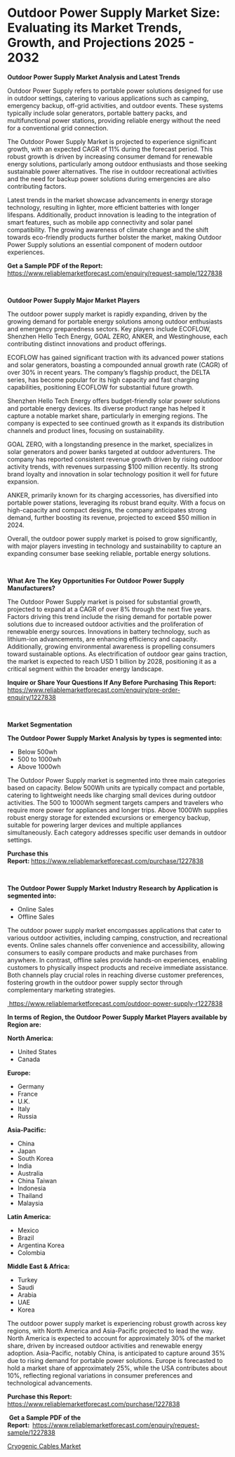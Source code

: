 <p><h1>Outdoor Power Supply Market Size: Evaluating its Market Trends, Growth, and Projections 2025 - 2032</h1></p><p><strong>Outdoor Power Supply Market Analysis and Latest Trends</strong></p>
<p><p>Outdoor Power Supply refers to portable power solutions designed for use in outdoor settings, catering to various applications such as camping, emergency backup, off-grid activities, and outdoor events. These systems typically include solar generators, portable battery packs, and multifunctional power stations, providing reliable energy without the need for a conventional grid connection.</p><p>The Outdoor Power Supply Market is projected to experience significant growth, with an expected CAGR of 11% during the forecast period. This robust growth is driven by increasing consumer demand for renewable energy solutions, particularly among outdoor enthusiasts and those seeking sustainable power alternatives. The rise in outdoor recreational activities and the need for backup power solutions during emergencies are also contributing factors. </p><p>Latest trends in the market showcase advancements in energy storage technology, resulting in lighter, more efficient batteries with longer lifespans. Additionally, product innovation is leading to the integration of smart features, such as mobile app connectivity and solar panel compatibility. The growing awareness of climate change and the shift towards eco-friendly products further bolster the market, making Outdoor Power Supply solutions an essential component of modern outdoor experiences.</p></p>
<p><strong>Get a Sample PDF of the Report:&nbsp;</strong> <a href="https://www.reliablemarketforecast.com/enquiry/request-sample/1227838?utm_campaign=2454&utm_medium=2&utm_source=Github&utm_content=ia&utm_term=13022025&utm_id=outdoor-power-supply">https://www.reliablemarketforecast.com/enquiry/request-sample/1227838</a></p>
<p>&nbsp;</p>
<p><strong>Outdoor Power Supply Major Market Players</strong></p>
<p><p>The outdoor power supply market is rapidly expanding, driven by the growing demand for portable energy solutions among outdoor enthusiasts and emergency preparedness sectors. Key players include ECOFLOW, Shenzhen Hello Tech Energy, GOAL ZERO, ANKER, and Westinghouse, each contributing distinct innovations and product offerings.</p><p>ECOFLOW has gained significant traction with its advanced power stations and solar generators, boasting a compounded annual growth rate (CAGR) of over 30% in recent years. The company’s flagship product, the DELTA series, has become popular for its high capacity and fast charging capabilities, positioning ECOFLOW for substantial future growth.</p><p>Shenzhen Hello Tech Energy offers budget-friendly solar power solutions and portable energy devices. Its diverse product range has helped it capture a notable market share, particularly in emerging regions. The company is expected to see continued growth as it expands its distribution channels and product lines, focusing on sustainability.</p><p>GOAL ZERO, with a longstanding presence in the market, specializes in solar generators and power banks targeted at outdoor adventurers. The company has reported consistent revenue growth driven by rising outdoor activity trends, with revenues surpassing $100 million recently. Its strong brand loyalty and innovation in solar technology position it well for future expansion.</p><p>ANKER, primarily known for its charging accessories, has diversified into portable power stations, leveraging its robust brand equity. With a focus on high-capacity and compact designs, the company anticipates strong demand, further boosting its revenue, projected to exceed $50 million in 2024.</p><p>Overall, the outdoor power supply market is poised to grow significantly, with major players investing in technology and sustainability to capture an expanding consumer base seeking reliable, portable energy solutions.</p></p>
<p>&nbsp;</p>
<p><strong>What Are The Key Opportunities For Outdoor Power Supply Manufacturers?</strong></p>
<p><p>The Outdoor Power Supply market is poised for substantial growth, projected to expand at a CAGR of over 8% through the next five years. Factors driving this trend include the rising demand for portable power solutions due to increased outdoor activities and the proliferation of renewable energy sources. Innovations in battery technology, such as lithium-ion advancements, are enhancing efficiency and capacity. Additionally, growing environmental awareness is propelling consumers toward sustainable options. As electrification of outdoor gear gains traction, the market is expected to reach USD 1 billion by 2028, positioning it as a critical segment within the broader energy landscape.</p></p>
<p><strong>Inquire or Share Your Questions If Any Before Purchasing This Report:</strong> <a href="https://www.reliablemarketforecast.com/enquiry/pre-order-enquiry/1227838?utm_campaign=2454&utm_medium=2&utm_source=Github&utm_content=ia&utm_term=13022025&utm_id=outdoor-power-supply">https://www.reliablemarketforecast.com/enquiry/pre-order-enquiry/1227838</a></p>
<p>&nbsp;</p>
<p><strong>Market Segmentation</strong></p>
<p><strong>The Outdoor Power Supply Market Analysis by types is segmented into:</strong></p>
<p><ul><li>Below 500wh</li><li>500 to 1000wh</li><li>Above 1000wh</li></ul></p>
<p><p>The Outdoor Power Supply market is segmented into three main categories based on capacity. Below 500Wh units are typically compact and portable, catering to lightweight needs like charging small devices during outdoor activities. The 500 to 1000Wh segment targets campers and travelers who require more power for appliances and longer trips. Above 1000Wh supplies robust energy storage for extended excursions or emergency backup, suitable for powering larger devices and multiple appliances simultaneously. Each category addresses specific user demands in outdoor settings.</p></p>
<p><strong>Purchase this Report:&nbsp;</strong><a href="https://www.reliablemarketforecast.com/purchase/1227838?utm_campaign=2454&utm_medium=2&utm_source=Github&utm_content=ia&utm_term=13022025&utm_id=outdoor-power-supply">https://www.reliablemarketforecast.com/purchase/1227838</a></p>
<p>&nbsp;</p>
<p><strong>The Outdoor Power Supply Market Industry Research by Application is segmented into:</strong></p>
<p><ul><li>Online Sales</li><li>Offline Sales</li></ul></p>
<p><p>The outdoor power supply market encompasses applications that cater to various outdoor activities, including camping, construction, and recreational events. Online sales channels offer convenience and accessibility, allowing consumers to easily compare products and make purchases from anywhere. In contrast, offline sales provide hands-on experiences, enabling customers to physically inspect products and receive immediate assistance. Both channels play crucial roles in reaching diverse customer preferences, fostering growth in the outdoor power supply sector through complementary marketing strategies.</p></p>
<p><a href="https://www.reliablemarketforecast.com/outdoor-power-supply-r1227838?utm_campaign=2454&utm_medium=2&utm_source=Github&utm_content=ia&utm_term=13022025&utm_id=outdoor-power-supply">&nbsp;https://www.reliablemarketforecast.com/outdoor-power-supply-r1227838</a></p>
<p><strong>In terms of Region, the Outdoor Power Supply Market Players available by Region are:</strong></p>
<p>
    <p> <strong> North America: </strong>
        <ul>
            <li>United States</li>
            <li>Canada</li>
        </ul>
        </p> 
    <p> <strong> Europe: </strong>
        <ul>
            <li>Germany</li>
            <li>France</li>
            <li>U.K.</li>
            <li>Italy</li>
            <li>Russia</li>
        </ul>
        </p> 
    <p> <strong> Asia-Pacific: </strong>
        <ul>
            <li>China</li>
            <li>Japan</li>
            <li>South Korea</li>
            <li>India</li>
            <li>Australia</li>
            <li>China Taiwan</li>
            <li>Indonesia</li>
            <li>Thailand</li>
            <li>Malaysia</li>
        </ul>
        </p> 
    <p> <strong> Latin America: </strong>
        <ul>
            <li>Mexico</li>
            <li>Brazil</li>
            <li>Argentina Korea</li>
            <li>Colombia</li>
        </ul>
        </p> 
    <p> <strong> Middle East & Africa: </strong>
        <ul>
            <li>Turkey</li>
            <li>Saudi</li>
            <li>Arabia</li>
            <li>UAE</li>
            <li>Korea</li>
        </ul>
    </p>
    </p>
<p><p>The outdoor power supply market is experiencing robust growth across key regions, with North America and Asia-Pacific projected to lead the way. North America is expected to account for approximately 30% of the market share, driven by increased outdoor activities and renewable energy adoption. Asia-Pacific, notably China, is anticipated to capture around 35% due to rising demand for portable power solutions. Europe is forecasted to hold a market share of approximately 25%, while the USA contributes about 10%, reflecting regional variations in consumer preferences and technological advancements.</p></p>
<p><strong>Purchase this Report: </strong><a href="https://www.reliablemarketforecast.com/purchase/1227838?utm_campaign=2454&utm_medium=2&utm_source=Github&utm_content=ia&utm_term=13022025&utm_id=outdoor-power-supply">https://www.reliablemarketforecast.com/purchase/1227838</a></p>
<p>&nbsp;<strong>Get a Sample PDF of the Report:&nbsp;&nbsp;</strong><a href="https://www.reliablemarketforecast.com/enquiry/request-sample/1227838?utm_campaign=2454&utm_medium=2&utm_source=Github&utm_content=ia&utm_term=13022025&utm_id=outdoor-power-supply">https://www.reliablemarketforecast.com/enquiry/request-sample/1227838</a></p>
<p><strong></strong></p>
<p><p><a href="https://github.com/lashaunm5st/Market-Research-Report-List-1/blob/main/cryogenic-cables-market.md?utm_campaign=2454&utm_medium=2&utm_source=Github&utm_content=ia&utm_term=13022025&utm_id=outdoor-power-supply">Cryogenic Cables Market</a></p></p>